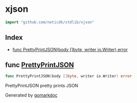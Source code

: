 <!-- Code generated by gomarkdoc. DO NOT EDIT -->

# xjson

```go
import "github.com/neticdk/stdlib/xjson"
```

## Index

- [func PrettyPrintJSON\(body \[\]byte, writer io.Writer\) error](<#PrettyPrintJSON>)


<a name="PrettyPrintJSON"></a>
## func [PrettyPrintJSON](<https://github.com/neticdk/go-stdlib/blob/main/xjson/write.go#L11>)

```go
func PrettyPrintJSON(body []byte, writer io.Writer) error
```

PrettyPrintJSON pretty prints JSON

Generated by [gomarkdoc](<https://github.com/princjef/gomarkdoc>)
